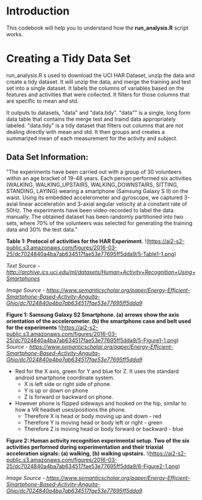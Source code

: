 # Introduction

This codebook will help you to understand how the **run_analysis.R** script works.

# Creating a Tidy Data Set

run_analysis.R s used to download the UCI HAR Dataset, unzip the data and create a tidy dataset.
It will unzip the data, and merge the training and test set into a single dataset.
It labels the columns of variables based on the features and activities that were collected.
It filters for those columns that are specific to mean and std.

It outputs to datasets, "data" and "data.tidy". 
"data"" is a single, long form data table that contains the merge test and traind data appropriately labeled.
"data.tidy" is a tidy dataset that filters out columns that are not dealing directly with mean and std. It then groups and creates a summarized mean of each measurement for the activity and subject.



## Data Set Information:

"The experiments have been carried out with a group of 30 volunteers within an age bracket of 19-48 years. Each person performed six activities (WALKING, WALKING_UPSTAIRS, WALKING_DOWNSTAIRS, SITTING, STANDING, LAYING) wearing a smartphone (Samsung Galaxy S II) on the waist. Using its embedded accelerometer and gyroscope, we captured 3-axial linear acceleration and 3-axial angular velocity at a constant rate of 50Hz. The experiments have been video-recorded to label the data manually. The obtained dataset has been randomly partitioned into two sets, where 70% of the volunteers was selected for generating the training data and 30% the test data." 

**Table 1: Protocol of activities for the HAR Experiment.**
!(https://ai2-s2-public.s3.amazonaws.com/figures/2016-03-25/dc7024840a4ba7ab634517fae53e77695ff5dda9/5-Table1-1.png)

*Text Source - http://archive.ics.uci.edu/ml/datasets/Human+Activity+Recognition+Using+Smartphones* 
 
*Image Source - https://www.semanticscholar.org/paper/Energy-Efficient-Smartphone-Based-Activity-Anguita-Ghio/dc7024840a4ba7ab634517fae53e77695ff5dda9* 

 
**Figure 1: Samsung Galaxy S2 Smartphone. (a) arrows show the axis orientation of the accelerometer. (b) the smartphone case and belt used for the experiments**
!(https://ai2-s2-public.s3.amazonaws.com/figures/2016-03-25/dc7024840a4ba7ab634517fae53e77695ff5dda9/5-Figure1-1.png)
*Source - https://www.semanticscholar.org/paper/Energy-Efficient-Smartphone-Based-Activity-Anguita-Ghio/dc7024840a4ba7ab634517fae53e77695ff5dda9*


* Red for the X axis, green for Y and blue for Z. It uses the standard android smartphone coordinate system.
  + X is left side or right side of phone.
  + Y is up or down on phone
  + Z is forward or backward on phone.
* However phone is flipped sideways and hooked on the hip, similar to how a VR headset uses/positions the phone.
  + Therefore X is head or body moving up and down - red
  + Therefore Y is moving head or body left or right - green
  + Therefore Z is moving head or body forward or backward - blue
 
**Figure 2: Human activity recognition experimental setup. Two of the six activities performed during experimentation and their triaxial acceleration signals: (a) walking, (b) walking upstairs.**
!(https://ai2-s2-public.s3.amazonaws.com/figures/2016-03-25/dc7024840a4ba7ab634517fae53e77695ff5dda9/6-Figure2-1.png)

*Image Source - https://www.semanticscholar.org/paper/Energy-Efficient-Smartphone-Based-Activity-Anguita-Ghio/dc7024840a4ba7ab634517fae53e77695ff5dda9*
